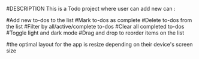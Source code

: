 #DESCRIPTION
This is a Todo project where user can add new can :



#Add new to-dos to the list
#Mark to-dos as complete
#Delete to-dos from the list
#Filter by all/active/complete to-dos
#Clear all completed to-dos
#Toggle light and dark mode
#Drag and drop to reorder items on the list

#the optimal layout for the app is resize depending on their device's screen size
